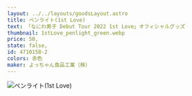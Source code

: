 ```yaml
---
layout: ../../layouts/goodsLayout.astro
title: ペンライト(1st Love)
text: 「なにわ男子 Debut Tour 2022 1st Love」オフィシャルグッズ
thumbnail: 1stLove_penlight_green.webp
price: 50,
state: false,
id: 4710158-2
colors: 赤色
maker: よっちゃん食品工業（株）
---
```


![ペンライト(1st Love)](/images/1stLove_penlight_green.webp)
